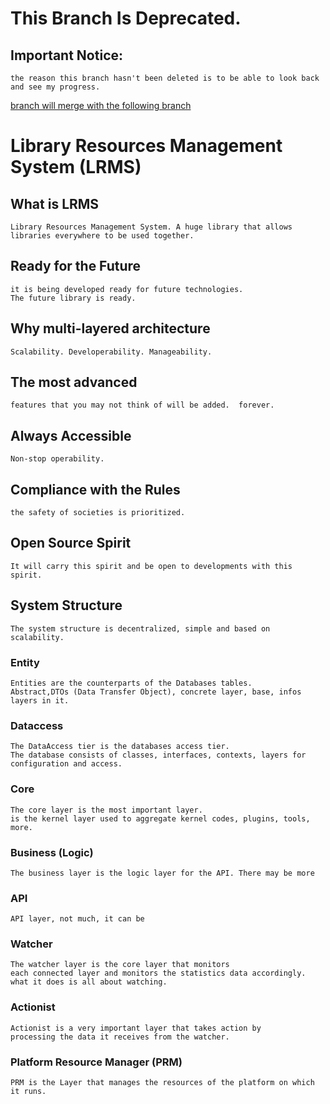 # This Branch Is Deprecated.

## Important Notice:

    the reason this branch hasn't been deleted is to be able to look back and see my progress.    
   [branch will merge with the following branch](https://github.com/FurkanHuman/LRMS/tree/LRMS_Clean_Architecture)


# Library Resources Management System (LRMS)


## What is LRMS
    
    Library Resources Management System. A huge library that allows libraries everywhere to be used together.

## Ready for the Future

    it is being developed ready for future technologies.
    The future library is ready.

## Why multi-layered architecture

    Scalability. Developerability. Manageability.

## The most advanced

    features that you may not think of will be added.  forever.

## Always Accessible

    Non-stop operability.

## Compliance with the Rules

    the safety of societies is prioritized.

## Open Source Spirit

    It will carry this spirit and be open to developments with this spirit.

## System Structure 

    The system structure is decentralized, simple and based on scalability.

### Entity

    Entities are the counterparts of the Databases tables.
    Abstract,DTOs (Data Transfer Object), concrete layer, base, infos layers in it.

### Dataccess

    The DataAccess tier is the databases access tier.
    The database consists of classes, interfaces, contexts, layers for configuration and access.

### Core

    The core layer is the most important layer.
    is the kernel layer used to aggregate kernel codes, plugins, tools, more.

### Business (Logic)

    The business layer is the logic layer for the API. There may be more

### API

    API layer, not much, it can be

### Watcher
    
    The watcher layer is the core layer that monitors
    each connected layer and monitors the statistics data accordingly.
    what it does is all about watching.

### Actionist

    Actionist is a very important layer that takes action by
    processing the data it receives from the watcher.

### Platform Resource Manager (PRM)

    PRM is the Layer that manages the resources of the platform on which it runs.
